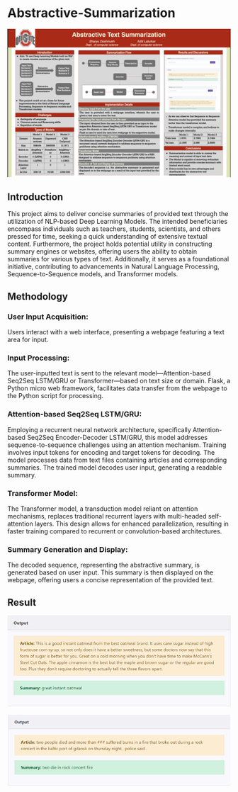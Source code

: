 # Abstractive-Summarization


![Poster](Poster.png)

## Introduction
This project aims to deliver concise summaries of provided text through the utilization of NLP-based Deep Learning Models. The intended beneficiaries encompass individuals such as teachers, students, scientists, and others pressed for time, seeking a quick understanding of extensive textual content. Furthermore, the project holds potential utility in constructing summary engines or websites, offering users the ability to obtain summaries for various types of text. Additionally, it serves as a foundational initiative, contributing to advancements in Natural Language Processing, Sequence-to-Sequence models, and Transformer models.

## Methodology

### User Input Acquisition:
Users interact with a web interface, presenting a webpage featuring a text area for input.

### Input Processing:
The user-inputted text is sent to the relevant model—Attention-based Seq2Seq LSTM/GRU or Transformer—based on text size or domain. Flask, a Python micro web framework, facilitates data transfer from the webpage to the Python script for processing.

### Attention-based Seq2Seq LSTM/GRU:
Employing a recurrent neural network architecture, specifically Attention-based Seq2Seq Encoder-Decoder LSTM/GRU, this model addresses sequence-to-sequence challenges using an attention mechanism. Training involves input tokens for encoding and target tokens for decoding. The model processes data from text files containing articles and corresponding summaries. The trained model decodes user input, generating a readable summary.

### Transformer Model:
The Transformer model, a transduction model reliant on attention mechanisms, replaces traditional recurrent layers with multi-headed self-attention layers. This design allows for enhanced parallelization, resulting in faster training compared to recurrent or convolution-based architectures.

### Summary Generation and Display:
The decoded sequence, representing the abstractive summary, is generated based on user input. This summary is then displayed on the webpage, offering users a concise representation of the provided text.

## Result

![Amazon](amazon.png)

![Gigaword](Gigaword.png)
